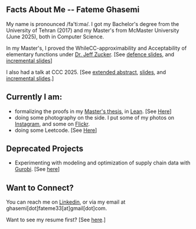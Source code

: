 ## Facts About Me -- Fateme Ghasemi
 My name is pronounced /fa'ti:mə/. I got my Bachelor's degree from the University of Tehran (2017) and my Master's from McMaster University (June 2025), both in Computer Science.

 
 In my Master's, I proved the WhileCC-approximability and Acceptability of elementary functions under [Dr. Jeff Zucker](https://www.cas.mcmaster.ca/~zucker/). [See [defence slides](https://github.com/sfzgzs/sfzgzs/blob/d03ce1fab098469903e69d3541c146a54b1d4426/Thesis_Defense_Slides.pdf), and [incremental slides](https://github.com/sfzgzs/sfzgzs/blob/d03ce1fab098469903e69d3541c146a54b1d4426/Thesis_Defence_Inc_slides.pdf)]

I also had a talk at CCC 2025. [See [extended abstract](https://github.com/sfzgzs/thesis/blob/main/CCC2025_extended_abstract.pdf), [slides](https://github.com/sfzgzs/thesis/blob/main/CCC-2025/main-handout.pdf), and [incremental slides](https://github.com/sfzgzs/thesis/blob/main/CCC-2025/main-inc.pdf).]
 
## Currently I am:
 - formalizing the proofs in my [Master's thesis](https://macsphere.mcmaster.ca/handle/11375/31564), in [Lean](https://lean-lang.org/). [See [Here](https://github.com/sfzgzs/whilecc-approximability)]
 - doing some photography on the side. I put some of my photos on [Instagram](https://www.instagram.com/shots_by_fateme/), and some on [Flickr](https://www.flickr.com/photos/shots_by_fateme/).
 - doing some Leetcode. [See [Here](https://github.com/sfzgzs/leetcode-problems)]

## Deprecated Projects
 - Experimenting with modeling and optimization of supply chain data with [Gurobi](https://www.gurobi.com/). [See [here](https://github.com/sfzgzs/gurobi-notes)]

## Want to Connect?
 You can reach me on [Linkedin](https://www.linkedin.com/in/fghasemi/), or via my email at ghasemi[dot]fateme33[at]gmail[dot]com.
 
 Want to see my resume first? [See [here](https://github.com/sfzgzs/sfzgzs/blob/main/Fateme_Ghasemi_Resume.pdf).]
